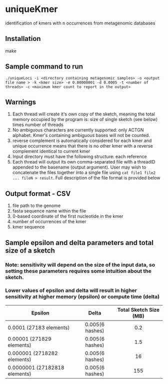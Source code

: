 # uniqueKmer
identification of kmers with n occurrences from metagenomic databases

## Installation
make

## Sample command to run
`./uniqueLoci -i <directory containing metagenomic samples> -o <output file name > -k <kmer size> -e 0.00000001 -d 0.0005 -t <number of threads> -c <maximum kmer count to report in the output>`

## Warnings

1. Each thread will create it's own copy of the sketch, meaning the total memory occupied by the program is: size of single sketch (see below) times number of threads
2. No ambiguous characters are currently supported: only ACTGN alphabet. Kmer's containing ambiguous bases will not be counted.
3. reverse complement is automatically considered for each kmer and unique occurrence means that there is no other kmer with a reverse complement identical to current kmer
4. Input directory must have the following structure: each reference 
5. Each thread will output its own comma-separated file with a threadID appended to the basename (output argument). User may wish to concatenate the files together into a single file using `cat file1 file2 ... fileN > result`. Full description of the file format is provided below

## Output format - CSV
1. file path to the genome
2. fasta sequence name within the file
3. 0-based coordinate of the first nucleotide in the kmer
4. number of occurrences of the kmer
5. kmer sequence

## Sample epsilon and delta parameters and total size of a sketch
### Note: sensitivity will depend on the size of the input data, so setting these parameters requires some intuition about the sketch.
### Lower values of epsilon and delta will result in higher sensitivity at higher memory (epsilon) or compute time (delta)
| Epsilon   | Delta | Total Sketch Size (MB) |
| --------- |:-----:|:----------------------:|
| 0.0001 (27183 elements)   | 0.005(6 hashes) | 0.2 |
| 0.00001 (271829 elements)  | 0.005(6 hashes) | 1.5 |
| 0.000001 (2718282 elements) | 0.005(6 hashes) | 16 |
| 0.0000001 (27182818 elements)| 0.005(6 hashes) | 155 |
